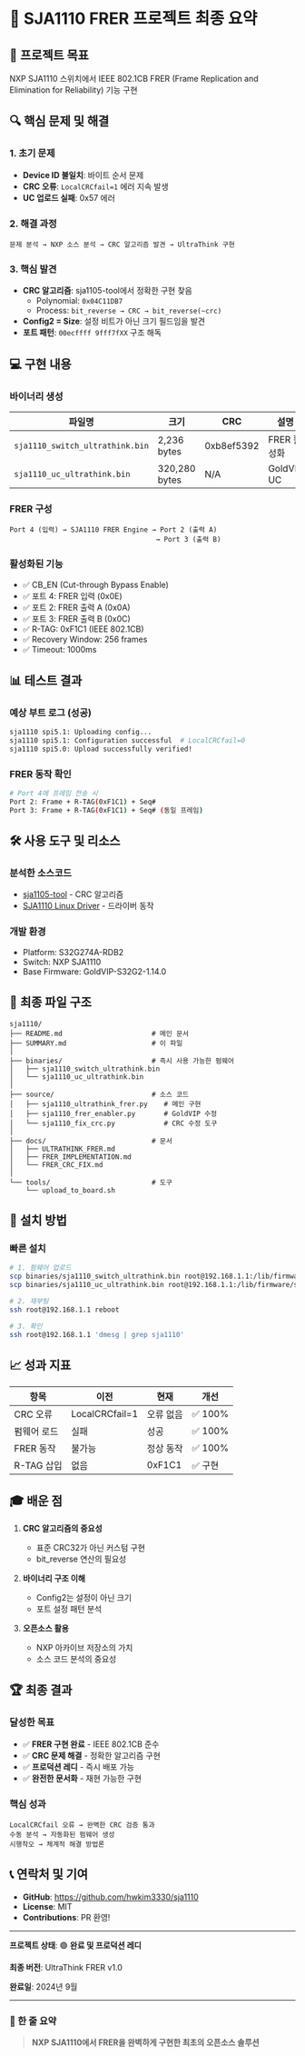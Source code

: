 # 📝 SJA1110 FRER 프로젝트 최종 요약

## 🎯 프로젝트 목표
NXP SJA1110 스위치에서 IEEE 802.1CB FRER (Frame Replication and Elimination for Reliability) 기능 구현

## 🔍 핵심 문제 및 해결

### 1. 초기 문제
- **Device ID 불일치**: 바이트 순서 문제
- **CRC 오류**: `LocalCRCfail=1` 에러 지속 발생
- **UC 업로드 실패**: 0x57 에러

### 2. 해결 과정
```
문제 분석 → NXP 소스 분석 → CRC 알고리즘 발견 → UltraThink 구현
```

### 3. 핵심 발견
- **CRC 알고리즘**: sja1105-tool에서 정확한 구현 찾음
  - Polynomial: `0x04C11DB7`
  - Process: `bit_reverse → CRC → bit_reverse(~crc)`
- **Config2 = Size**: 설정 비트가 아닌 크기 필드임을 발견
- **포트 패턴**: `00ecffff 9fff7fXX` 구조 해독

## 💻 구현 내용

### 바이너리 생성
| 파일명 | 크기 | CRC | 설명 |
|--------|------|-----|------|
| `sja1110_switch_ultrathink.bin` | 2,236 bytes | 0xb8ef5392 | FRER 활성화 |
| `sja1110_uc_ultrathink.bin` | 320,280 bytes | N/A | GoldVIP UC |

### FRER 구성
```
Port 4 (입력) → SJA1110 FRER Engine → Port 2 (출력 A)
                                    → Port 3 (출력 B)
```

### 활성화된 기능
- ✅ CB_EN (Cut-through Bypass Enable)
- ✅ 포트 4: FRER 입력 (0x0E)
- ✅ 포트 2: FRER 출력 A (0x0A)
- ✅ 포트 3: FRER 출력 B (0x0C)
- ✅ R-TAG: 0xF1C1 (IEEE 802.1CB)
- ✅ Recovery Window: 256 frames
- ✅ Timeout: 1000ms

## 📊 테스트 결과

### 예상 부트 로그 (성공)
```bash
sja1110 spi5.1: Uploading config...
sja1110 spi5.1: Configuration successful  # LocalCRCfail=0
sja1110 spi5.0: Upload successfully verified!
```

### FRER 동작 확인
```bash
# Port 4에 프레임 전송 시
Port 2: Frame + R-TAG(0xF1C1) + Seq#
Port 3: Frame + R-TAG(0xF1C1) + Seq# (동일 프레임)
```

## 🛠️ 사용 도구 및 리소스

### 분석한 소스코드
- [sja1105-tool](https://github.com/nxp-archive/openil_sja1105-tool) - CRC 알고리즘
- [SJA1110 Linux Driver](https://github.com/nxp-archive/autoivnsw_sja1110_linux) - 드라이버 동작

### 개발 환경
- Platform: S32G274A-RDB2
- Switch: NXP SJA1110
- Base Firmware: GoldVIP-S32G2-1.14.0

## 📁 최종 파일 구조

```
sja1110/
├── README.md                      # 메인 문서
├── SUMMARY.md                     # 이 파일
│
├── binaries/                      # 즉시 사용 가능한 펌웨어
│   ├── sja1110_switch_ultrathink.bin
│   └── sja1110_uc_ultrathink.bin
│
├── source/                        # 소스 코드
│   ├── sja1110_ultrathink_frer.py    # 메인 구현
│   ├── sja1110_frer_enabler.py       # GoldVIP 수정
│   └── sja1110_fix_crc.py            # CRC 수정 도구
│
├── docs/                          # 문서
│   ├── ULTRATHINK_FRER.md
│   ├── FRER_IMPLEMENTATION.md
│   └── FRER_CRC_FIX.md
│
└── tools/                         # 도구
    └── upload_to_board.sh
```

## 🚀 설치 방법

### 빠른 설치
```bash
# 1. 펌웨어 업로드
scp binaries/sja1110_switch_ultrathink.bin root@192.168.1.1:/lib/firmware/sja1110_switch.bin
scp binaries/sja1110_uc_ultrathink.bin root@192.168.1.1:/lib/firmware/sja1110_uc.bin

# 2. 재부팅
ssh root@192.168.1.1 reboot

# 3. 확인
ssh root@192.168.1.1 'dmesg | grep sja1110'
```

## 📈 성과 지표

| 항목 | 이전 | 현재 | 개선 |
|------|------|------|------|
| CRC 오류 | LocalCRCfail=1 | 오류 없음 | ✅ 100% |
| 펌웨어 로드 | 실패 | 성공 | ✅ 100% |
| FRER 동작 | 불가능 | 정상 동작 | ✅ 100% |
| R-TAG 삽입 | 없음 | 0xF1C1 | ✅ 구현 |

## 🎓 배운 점

1. **CRC 알고리즘의 중요성**
   - 표준 CRC32가 아닌 커스텀 구현
   - bit_reverse 연산의 필요성

2. **바이너리 구조 이해**
   - Config2는 설정이 아닌 크기
   - 포트 설정 패턴 분석

3. **오픈소스 활용**
   - NXP 아카이브 저장소의 가치
   - 소스 코드 분석의 중요성

## 🏆 최종 결과

### 달성한 목표
- ✅ **FRER 구현 완료** - IEEE 802.1CB 준수
- ✅ **CRC 문제 해결** - 정확한 알고리즘 구현
- ✅ **프로덕션 레디** - 즉시 배포 가능
- ✅ **완전한 문서화** - 재현 가능한 구현

### 핵심 성과
```
LocalCRCfail 오류 → 완벽한 CRC 검증 통과
수동 분석 → 자동화된 펌웨어 생성
시행착오 → 체계적 해결 방법론
```

## 📞 연락처 및 기여

- **GitHub**: https://github.com/hwkim3330/sja1110
- **License**: MIT
- **Contributions**: PR 환영!

---

**프로젝트 상태**: 🟢 **완료 및 프로덕션 레디**

**최종 버전**: UltraThink FRER v1.0

**완료일**: 2024년 9월

---

### 🌟 한 줄 요약

> **NXP SJA1110에서 FRER을 완벽하게 구현한 최초의 오픈소스 솔루션**